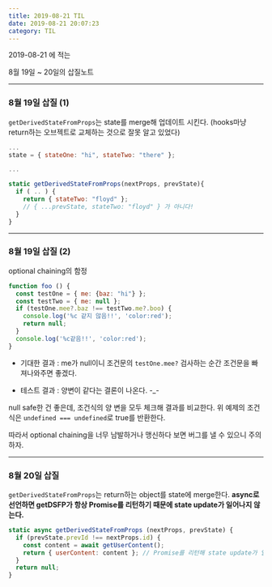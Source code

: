```yaml
---
title: 2019-08-21 TIL
date: 2019-08-21 20:07:23
category: TIL
---
```


2019-08-21 에 적는

8월 19일 ~ 20일의 삽질노트

---
### 8월 19일 삽질 (1)

`getDerivedStateFromProps`는 state를 merge해 업데이트 시킨다.
(hooks마냥 return하는 오브젝트로 교체하는 것으로 잘못 알고 있었다)

```javascript
...
state = { stateOne: "hi", stateTwo: "there" };

...

static getDerivedStateFromProps(nextProps, prevState){
  if ( .. ) {
    return { stateTwo: "floyd" };
    // { ...prevState, stateTwo: "floyd" } 가 아니다!
  }
}
```

---

### 8월 19일 삽질 (2)

optional chaining의 함정

```javascript
function foo () {
  const testOne = { me: {baz: "hi"} };  
  const testTwo = { me: null };  
  if (testOne.mee?.baz !== testTwo.me?.boo) {  
    console.log('%c 같지 않음!!', 'color:red');  
    return null;  
  }  
  console.log('%c같음!!', 'color:red');
}
```
- 기대한 결과 : me가 null이니 조건문의 `testOne.mee?` 검사하는 순간 조건문을 빠져나와주면 좋겠다.

- 테스트 결과 : 양변이 같다는 결론이 나온다. -_-

null safe한 건 좋은데, 조건식의 양 변을 모두 체크해 결과를 비교한다. 위 예제의 조건식은 `undefined === undefined`로 true를 반환한다.

따라서 optional chaining을 너무 남발하거나 맹신하다 보면 버그를 낼 수 있으니 주의하자.

---

### 8월 20일 삽질

`getDerivedStateFromProps`는 return하는 object를 state에 merge한다. **async로 선언하면 getDSFP가 항상 Promise를 리턴하기 때문에 state update가 일어나지 않는다.**

```javascript
static async getDerivedStateFromProps (nextProps, prevState) {
  if (prevState.prevId !== nextProps.id) {
    const content = await getUserContent();
    return { userContent: content }; // Promise를 리턴해 state update가 일어나지 않는다
  }
  return null;
}
```

